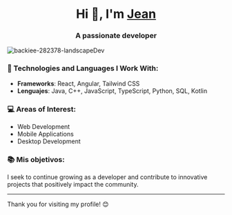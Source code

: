 <h1 align="center">Hi 👋, I'm <a href="https://100rabhcsmc.github.io/Me.io/" target="blank">Jean</a></h1>
<h3 align="center">A passionate developer</h3>

![backiee-282378-landscapeDev](https://github.com/user-attachments/assets/0bd70764-6b4b-4796-b5ec-55e68c18ddb5)

### 🌱 Technologies and Languages I Work With:
- **Frameworks**: React, Angular, Tailwind CSS
- **Lenguajes**: Java, C++, JavaScript, TypeScript, Python, SQL, Kotlin

### 💻 Areas of Interest:
- Web Development
- Mobile Applications
- Desktop Development

### 📚 Mis objetivos:
I seek to continue growing as a developer and contribute to innovative projects that positively impact the community.

---

Thank you for visiting my profile! 😊
